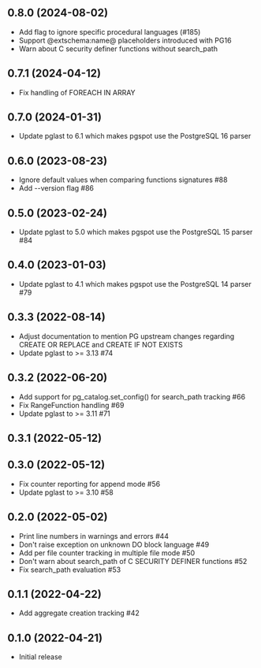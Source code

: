 
## 0.8.0 (2024-08-02)

- Add flag to ignore specific procedural languages (#185)
- Support @extschema:name@ placeholders introduced with PG16
- Warn about C security definer functions without search_path

## 0.7.1 (2024-04-12)

- Fix handling of FOREACH IN ARRAY

## 0.7.0 (2024-01-31)

- Update pglast to 6.1 which makes pgspot use the PostgreSQL 16 parser

## 0.6.0 (2023-08-23)

- Ignore default values when comparing functions signatures #88
- Add --version flag #86

## 0.5.0 (2023-02-24)

- Update pglast to 5.0 which makes pgspot use the PostgreSQL 15 parser #84

## 0.4.0 (2023-01-03)

- Update pglast to 4.1 which makes pgspot use the PostgreSQL 14 parser #79

## 0.3.3 (2022-08-14)

- Adjust documentation to mention PG upstream changes regarding CREATE OR REPLACE and CREATE IF NOT EXISTS
- Update pglast to >= 3.13 #74

## 0.3.2 (2022-06-20)

- Add support for pg_catalog.set_config() for search_path tracking #66
- Fix RangeFunction handling #69
- Update pglast to >= 3.11 #71

## 0.3.1 (2022-05-12)

## 0.3.0 (2022-05-12)

- Fix counter reporting for append mode #56
- Update pglast to >= 3.10 #58

## 0.2.0 (2022-05-02)

- Print line numbers in warnings and errors #44
- Don't raise exception on unknown DO block language #49
- Add per file counter tracking in multiple file mode #50
- Don't warn about search_path of C SECURITY DEFINER functions #52
- Fix search_path evaluation #53

## 0.1.1 (2022-04-22)

- Add aggregate creation tracking #42

## 0.1.0 (2022-04-21)

- Initial release

